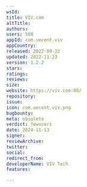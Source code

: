 ```yaml
---
wsId: 
title: VIV.com
altTitle: 
authors: 
users: 500
appId: com.uecent.viv
appCountry: 
released: 2022-09-22
updated: 2022-11-23
version: 1.2.2
stars: 
ratings: 
reviews: 
size: 
website: https://viv.com:80/
repository: 
issue: 
icon: com.uecent.viv.png
bugbounty: 
meta: obsolete
verdict: fewusers
date: 2024-11-13
signer: 
reviewArchive: 
twitter: 
social: 
redirect_from: 
developerName: VIV Tech
features: 

---
```



